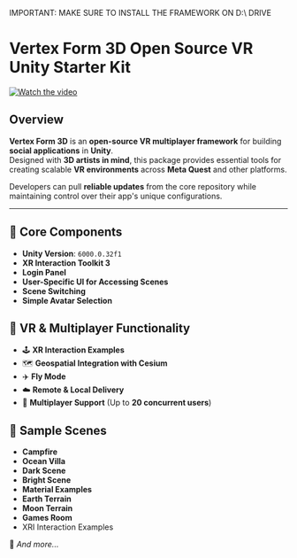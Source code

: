 IMPORTANT: MAKE SURE TO INSTALL THE FRAMEWORK ON D:\ DRIVE

# **Vertex Form 3D Open Source VR Unity Starter Kit**  

[![Watch the video](https://github.com/evgeniyasimmons/my-sandbox/raw/main/ShortVF3D.gif)](https://youtu.be/1Xt_7Uxr8T)  

## Overview  

**Vertex Form 3D** is an **open-source VR multiplayer framework** for building **social applications** in **Unity**.  
Designed with **3D artists in mind**, this package provides essential tools for creating scalable **VR environments** across **Meta Quest** and other platforms.  

Developers can pull **reliable updates** from the core repository while maintaining control over their app's unique configurations.  

---



## 🔹 Core Components  
- **Unity Version**: `6000.0.32f1`  
- **XR Interaction Toolkit 3**  
- **Login Panel**  
- **User-Specific UI for Accessing Scenes**  
- **Scene Switching**  
- **Simple Avatar Selection**  


## 🚀 VR & Multiplayer Functionality  
- 🕹️ **XR Interaction Examples**  
- 🗺️ **Geospatial Integration with Cesium**  
- ✈️ **Fly Mode**  
- ☁️ **Remote & Local Delivery**  
- 👥 **Multiplayer Support** (Up to **20 concurrent users**)
  
## 🎨 Sample Scenes  
  - **Campfire**
  - **Ocean Villa**  
  -  **Dark Scene**  
  -  **Bright Scene**  
  - **Material Examples**
  -  **Earth Terrain**  
  -  **Moon Terrain**  
  - **Games Room**
  - XRI Interaction Examples 

🔹 *And more...*  
